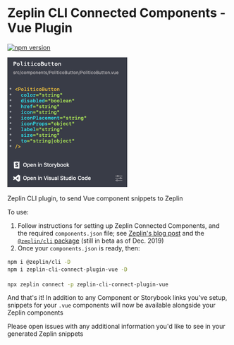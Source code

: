 # Zeplin CLI Connected Components - Vue Plugin

[![npm version](https://badge.fury.io/js/zeplin-cli-connect-plugin-vue.svg)](https://badge.fury.io/js/zeplin-cli-connect-plugin-vue)

![Example Zeplin snippet created by the plugin](docs/example_snippet.png)

Zeplin CLI plugin, to send Vue component snippets to Zeplin

To use:

1. Follow instructions for setting up Zeplin Connected Components, and the required `components.json` file; see [Zeplin's blog post](https://blog.zeplin.io/introducing-connected-components-components-in-design-and-code-in-harmony-aa894ed5bd95) and the [`@zeplin/cli` package](https://www.npmjs.com/package/@zeplin/cli) (still in beta as of Dec. 2019)
2. Once your `components.json` is ready, then:
```bash
npm i @zeplin/cli -D
npm i zeplin-cli-connect-plugin-vue -D

npx zeplin connect -p zeplin-cli-connect-plugin-vue
```

And that's it! In addition to any Component or Storybook links you've setup, snippets for your `.vue` components will now be available alongside your Zeplin components

Please open issues with any additional information you'd like to see in your generated Zeplin snippets
